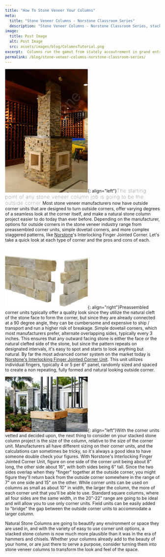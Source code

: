 ```yaml
---
title: "How To Stone Veneer Your Columns"
meta:
  title: "Stone Veneer Columns - Norstone Classroom Series"
  description: "Stone Veneer Columns - Norstone Classroom Series, stacked stone columns, natural stone columns, stone veneer columns"
image:
  title: Post Image
  alt: Post Image
  src: assets/images/blog/ColumnsTutorial.png
excerpt:  Columns run the gamut from stately accoutrement in grand entry ways to just plain unsightly, view blocking headaches in a basement. Whatever its purpose, stone veneer is a great option for finishing columns, providing either a singular unique look, or allowing you to extend the stone veneer to more than just the flat walls of your project. This article touches on the major points to consider when selecting a veneer for a natural stone column project.
permalink: /blog/stone-veneer-columns-norstone-classroom-series/
---
```


![Stacked Stone Column](/assets/images/blog/Stacked-Stone-Column.jpg){: align="left"}<span style="font-size:16px;font-weight:lighter;letter-spacing:1px">The starting point of any stone veneer column job is going to be the outside corner.</span>Most stone veneer manufacturers now have outside corner units that are designed to turn outside corners, offer varying degrees of a seamless look at the corner itself, and make a natural stone column project easier to do today than ever before. Depending on the manufacturer, options for outside corners in the stone veneer industry range from preassembled corner units, simple dovetail corners, and more complex staggered patterns, like [Norstone](/)'s Interlocking Finger Jointed Corner. Let's take a quick look at each type of corner and the pros and cons of each.

![Norstone Corner Units for Stone Veneer Columns](/assets/images/blog/Norstone-Corner-Units-for-Stone-Veneer-Columns.jpg){: align="right"}Preassembled corner units typically offer a quality look since they utilize the natural cleft of the stone face to form the corner, but since they are already connected at a 90 degree angle, they can be cumbersome and expensive to ship / transport and run a higher risk of breakage. Simple dovetail corners, which most manufacturers prefer, alternate overlapping sides, typically every 3 inches. This ensures that any outward facing stone is either the face or the natural clefted side of the stone, but since the pattern repeats on designated intervals, it's easy to spot and starts to look anything but natural. By far the most advanced corner system on the market today is [Norstone's Interlocking Finger Jointed Corner Unit](/products/stacked-stone-cladding/). This unit utilizes individual fingers, typically 4 or 5 per 6" panel, randomly sized and spaced to create a non repeating, fully formed and natural looking outside corner.

![Natural Stone Columns](/assets/images/blog/Natural-Stone-Columns.jpg){: align="left"}With the corner units vetted and decided upon, the next thing to consider on your stacked stone column project is the size of the column, relative to the size of the corner unit. Manufacturers all have different sizing on their corner units, and the calculations can sometimes be tricky, so it's always a good idea to have someone double check your figures. With Norstone's Interlocking Finger Jointed Corner Unit, figure on one side of the corner unit being about 8" long, the other side about 16", with both sides being 6" tall. Since the two sides overlap when they "finger" together at the outside corner, you might figure they'll return back from the outside corner somewhere in the range of 7" on one side and 15" on the other. While corner units can be used on columns as small as about 10" in width, the larger the column, the more of each corner unit that you'll be able to use. Standard square columns, where all four sides are the same width, in the 20"-22" range are going to be ideal and will allow you to use only corner units. Field units can be easily added to "bridge" the gap between the outside corner units to accommodate a larger column.

Natural Stone Columns are going to beautify any environment or space they are used in, and with the variety of easy to use corner unit options, a stacked stone column is now much more plausible than it was in the era of hammers and chisels. Whether your columns already add to the beauty of your home, or are just there to serve a purpose, consider turning them into stone veneer columns to transform the look and feel of the space.
